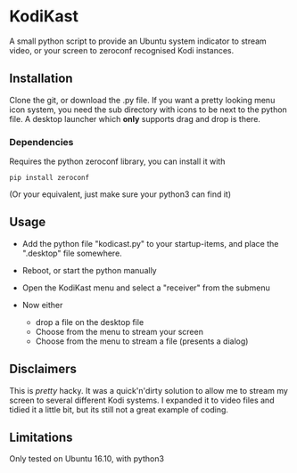 # KodiKast

A small python script to provide an Ubuntu system indicator to stream video, or your screen to zeroconf recognised Kodi instances.

## Installation

Clone the git, or download the .py file. 
If you want a pretty looking menu icon system, you need the sub directory with icons to be next to the python file.
A desktop launcher which **only** supports drag and drop is there.

### Dependencies

Requires the python zeroconf library, you can install it with 

```pip install zeroconf```

(Or your equivalent, just make sure your python3 can find it)

## Usage

- Add the python file "kodicast.py" to your startup-items, and place the ".desktop" file somewhere.

+ Reboot, or start the python manually

+ Open the KodiKast menu and select a "receiver" from the submenu

+ Now either 
	+ drop a file on the desktop file
	+ Choose from the menu to stream your screen
	+ Choose from the menu to stream a file (presents a dialog)
	
## Disclaimers

This is *pretty* hacky. It was a quick'n'dirty solution to allow me to stream my screen to several different Kodi systems. I expanded it to video files and tidied it a little bit, but its still not a great example of coding.

## Limitations

Only tested on Ubuntu 16.10, with python3
